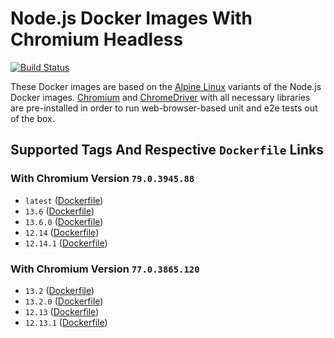 # Node.js Docker Images With Chromium Headless

[![Build Status](https://travis-ci.org/skriptfabrik/docker-hub-node-chromium.svg?branch=master)](https://travis-ci.org/skriptfabrik/docker-hub-node-chromium)

These Docker images are based on the [Alpine Linux](http://alpinelinux.org/) variants of the Node.js Docker images.
[Chromium]() and [ChromeDriver](https://chromedriver.chromium.org/) with all necessary libraries are pre-installed 
in order to run web-browser-based unit and e2e tests out of the box.

## Supported Tags And Respective `Dockerfile` Links

### With Chromium Version `79.0.3945.88`
* `latest` ([Dockerfile](https://github.com/skriptfabrik/docker-hub-node-chromium/blob/master/Dockerfile))
* `13.6` ([Dockerfile](https://github.com/skriptfabrik/docker-hub-node-chromium/blob/13.6/Dockerfile))
* `13.6.0` ([Dockerfile](https://github.com/skriptfabrik/docker-hub-node-chromium/blob/13.6.0/Dockerfile))
* `12.14` ([Dockerfile](https://github.com/skriptfabrik/docker-hub-node-chromium/blob/12.14/Dockerfile))
* `12.14.1` ([Dockerfile](https://github.com/skriptfabrik/docker-hub-node-chromium/blob/12.14.1/Dockerfile))

### With Chromium Version `77.0.3865.120`
* `13.2` ([Dockerfile](https://github.com/skriptfabrik/docker-hub-node-chromium/blob/13.2/Dockerfile))
* `13.2.0` ([Dockerfile](https://github.com/skriptfabrik/docker-hub-node-chromium/blob/13.2.0/Dockerfile))
* `12.13` ([Dockerfile](https://github.com/skriptfabrik/docker-hub-node-chromium/blob/12.13/Dockerfile))
* `12.13.1` ([Dockerfile](https://github.com/skriptfabrik/docker-hub-node-chromium/blob/12.13.1/Dockerfile))

